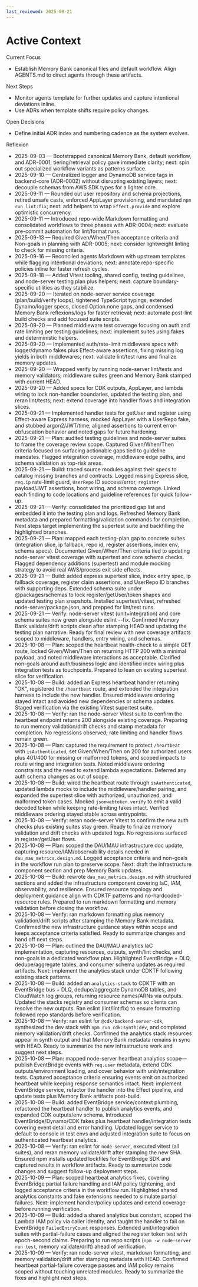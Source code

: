 ```yaml
---
last_reviewed: 2025-09-21
---
```


# Active Context

Current Focus

- Establish Memory Bank canonical files and default workflow. Align AGENTS.md to direct agents through these artifacts.

Next Steps

- Monitor agents template for further updates and capture intentional deviations inline.
- Use ADRs when template shifts require policy changes.

Open Decisions

- Define initial ADR index and numbering cadence as the system evolves.

Reflexion

- 2025-09-03 — Bootstrapped canonical Memory Bank, default workflow, and ADR-0001; tiering/retrieval policy gave immediate clarity; next: spin out specialized workflow variants as patterns surface.
- 2025-09-10 — Centralized logger and DynamoDB service tags in backend-core (ADR-0002) without disrupting existing layers; next: decouple schemas from AWS SDK types for a lighter core.
- 2025-09-11 — Rounded out user repository and schema projections, retired unsafe casts, enforced AppLayer provisioning, and mandated `npm run lint:fix`; next: add helpers to wrap `Effect.provide` and explore optimistic concurrency.
- 2025-09-11 — Introduced repo-wide Markdown formatting and consolidated workflows to three phases with ADR-0004; next: evaluate pre-commit automation for lint/format runs.
- 2025-09-13 — Required Given/When/Then acceptance criteria and Non-goals in planning with ADR-0005; next: consider lightweight linting to check for missing criteria.
- 2025-09-16 — Reconciled agents Markdown with upstream templates while flagging intentional deviations; next: annotate repo-specific policies inline for faster refresh cycles.
- 2025-09-18 — Added Vitest tooling, shared config, testing guidelines, and node-server testing plan plus helpers; next: capture boundary-specific utilities as they stabilize.
- 2025-09-20 — Iterated on node-server service coverage (plan/build/verify loops), tightened TypeScript typings, extended Dynamo/logger specs, closed Option.none gaps, and condensed Memory Bank reflexions/logs for faster retrieval; next: automate post-lint build checks and add focused suite scripts.
- 2025-09-20 — Planned middleware test coverage focusing on auth and rate limiting per testing guidelines; next: implement suites using fakes and deterministic helpers.
- 2025-09-20 — Implemented auth/rate-limit middleware specs with logger/dynamo fakes plus Effect-aware assertions, fixing missing log yields in both middlewares; next: validate lint/test runs and finalize memory updates.
- 2025-09-20 — Wrapped verify by running node-server lint/tests and memory validators; middleware suites green and Memory Bank stamped with current HEAD.
- 2025-09-20 — Added specs for CDK outputs, AppLayer, and lambda wiring to lock non-handler boundaries, updated the testing plan, and reran lint/tests; next: extend coverage into handler flows and integration slices.
- 2025-09-21 — Implemented handler tests for getUser and register using Effect-aware Express harness, mocked AppLayer with a UserRepo fake, and stubbed argon2/JWT/time; aligned assertions to current error-obfuscation behavior and noted gaps for future hardening.
- 2025-09-21 — Plan: audited testing guidelines and node-server suites to frame the coverage review scope.
  Captured Given/When/Then criteria focused on surfacing actionable gaps tied to guideline mandates.
  Flagged integration coverage, middleware edge paths, and schema validation as top-risk areas.
- 2025-09-21 — Build: traced source modules against their specs to catalog missing branches and contracts.
  Logged missing Express slice, `req.ip` rate-limit guard, `UserRepo` ID success/error, `register` payload/JWT assertions, boot wiring, and schema coverage.
  Linked each finding to code locations and guideline references for quick follow-up.
- 2025-09-21 — Verify: consolidated the prioritized gap list and embedded it into the testing plan and logs.
  Refreshed Memory Bank metadata and prepared formatting/validation commands for completion.
  Next steps target implementing the supertest suite and backfilling the highlighted branches.
- 2025-09-21 — Plan: mapped each testing-plan gap to concrete suites (integration slice, ip fallback, repo id, register assertions, index env, schema specs).
  Documented Given/When/Then criteria tied to updating node-server vitest coverage with supertest and core schema checks.
  Flagged dependency additions (supertest) and module mocking strategy to avoid real AWS/process exit side effects.
- 2025-09-21 — Build: added express supertest slice, index entry spec, ip fallback coverage, register claim assertions, and UserRepo ID branches with supporting deps.
  Extended schema suite under @packages/schemas to lock register/getUser/token shapes and updated testing plan snapshots.
  Installed supertest/vitest, refreshed node-server/package.json, and prepped for lint/test runs.
- 2025-09-21 — Verify: node-server vitest (unit+integration) and core schema suites now green alongside eslint --fix.
  Confirmed Memory Bank validate/drift scripts clean after stamping HEAD and updating the testing plan narrative.
  Ready for final review with new coverage artifacts scoped to middleware, handlers, entry wiring, and schemas.
- 2025-10-08 — Plan: scoped the heartbeat health-check to a simple GET route, locked Given/When/Then on returning HTTP 200 with a minimal payload, and noted middleware interactions as acceptable.
  Clarified non-goals around auth/business logic and identified index wiring plus integration tests as touchpoints.
  Prepared to lean on existing supertest slice for verification.
- 2025-10-08 — Build: added an Express heartbeat handler returning "OK", registered the `/heartbeat` route, and extended the integration harness to include the new handler.
  Ensured middleware ordering stayed intact and avoided new dependencies or schema updates.
  Staged verification via the existing Vitest supertest suite.
- 2025-10-08 — Verify: ran the node-server Vitest suite to confirm the heartbeat endpoint returns 200 alongside existing coverage.
  Preparing to run memory validation/drift checks and stamp metadata for completion.
  No regressions observed; rate limiting and handler flows remain green.
- 2025-10-08 — Plan: captured the requirement to protect `/heartbeat` with `isAuthenticated`, set Given/When/Then on 200 for authorized users plus 401/400 for missing or malformed tokens, and scoped impacts to route wiring and integration tests.
  Noted middleware ordering constraints and the need to extend lambda expectations.
  Deferred any auth schema changes as out of scope.
- 2025-10-08 — Build: wired the heartbeat route through `isAuthenticated`, updated lambda mocks to include the middleware/handler pairing, and expanded the supertest slice with authorized, unauthorized, and malformed token cases.
  Mocked `jsonwebtoken.verify` to emit a valid decoded token while keeping rate-limiting fakes intact.
  Verified middleware ordering stayed stable across entrypoints.
- 2025-10-08 — Verify: reran node-server Vitest to confirm the new auth checks plus existing suites stay green.
  Ready to finalize memory validation and drift checks with updated logs.
  No regressions surfaced in register/getUser flows.
- 2025-10-08 — Plan: scoped the DAU/MAU infrastructure doc update, capturing resource/IAM/observability details needed in `dau_mau_metrics.design.md`.
  Logged acceptance criteria and non-goals in the workflow run plan to preserve scope.
  Next: draft the infrastructure component section and prep Memory Bank updates.
- 2025-10-08 — Build: rewrote `dau_mau_metrics.design.md` with structured sections and added the infrastructure component covering IaC, IAM, observability, and resilience.
  Ensured resource topology and deployment guidance align with CDKTF patterns and no-hardcoded-resource rules.
  Prepared to run markdown formatting and memory validation before closing the workflow.
- 2025-10-08 — Verify: ran markdown formatting plus memory validation/drift scripts after stamping the Memory Bank metadata.
  Confirmed the new infrastructure guidance stays within scope and keeps acceptance criteria satisfied.
  Ready to summarize changes and hand off next steps.
- 2025-10-08 — Plan: outlined the DAU/MAU analytics IaC implementation, capturing resources, outputs, synth/lint checks, and non-goals in a dedicated workflow plan.
  Highlighted EventBridge + DLQ, dedupe/aggregate tables, and consumer schema updates as required artifacts.
  Next: implement the analytics stack under CDKTF following existing stack patterns.
- 2025-10-08 — Build: added an `analytics-stack` to CDKTF with an EventBridge bus + DLQ, dedupe/aggregate DynamoDB tables, and CloudWatch log groups, returning resource names/ARNs via outputs.
  Updated the stacks registry and consumer schemas so clients can resolve the new outputs.
  Ran eslint (lint/lint:fix) to ensure formatting followed repo standards before verification.
- 2025-10-08 — Verify: ran eslint for `@cdk/backend-server-cdk`, synthesized the dev stack with `npm run cdk:synth:dev`, and completed memory validation/drift checks.
  Confirmed the analytics stack resources appear in synth output and that Memory Bank metadata remains in sync with HEAD.
  Ready to summarize the new infrastructure work and suggest next steps.
- 2025-10-08 — Plan: mapped node-server heartbeat analytics scope—publish EventBridge events with `req.user` metadata, extend CDK outputs/environment loading, and cover behavior with unit/integration tests.
  Captured acceptance criteria ensuring events emit on authorized heartbeat while keeping response semantics intact.
  Next: implement EventBridge service, refactor the handler into the Effect pipeline, and update tests plus Memory Bank artifacts post-build.
- 2025-10-08 — Build: added EventBridge service/context plumbing, refactored the heartbeat handler to publish analytics events, and expanded CDK outputs/env schema.
  Introduced EventBridge/Dynamo/CDK fakes plus heartbeat handler/integration tests covering event detail and error handling.
  Updated logger service to default to console in test envs and adjusted integration suite to focus on authenticated heartbeat analytics.
- 2025-10-08 — Verify: ran eslint for `node-server`, executed vitest (all suites), and reran memory validate/drift after stamping the new SHA.
  Ensured npm installs updated lockfiles for EventBridge SDK and captured results in workflow artifacts.
  Ready to summarize code changes and suggest follow-up deployment steps.
- 2025-10-09 — Plan: scoped heartbeat analytics fixes, covering EventBridge partial failure handling and IAM policy tightening, and logged acceptance criteria in the workflow run.
  Highlighted shared analytics constants and fake extensions needed to simulate partial failures.
  Next: implement handler/policy updates and extend coverage before running verification.
- 2025-10-09 — Build: added a shared analytics bus constant, scoped the Lambda IAM policy via caller identity, and taught the handler to fail on EventBridge `FailedEntryCount` responses.
  Extended unit/integration suites with partial-failure cases and aligned the register token test with epoch-second claims.
  Preparing to run repo scripts (`npm -w node-server run test`, memory validate/drift) ahead of verification.
- 2025-10-09 — Verify: ran node-server vitest, markdown formatting, and memory validation/drift after stamping metadata with HEAD.
  Confirmed heartbeat partial-failure coverage passes and IAM policy remains scoped without touching unrelated modules.
  Ready to summarize the fixes and highlight next steps.
